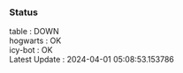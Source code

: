 ### Status


table : DOWN  
hogwarts : OK  
icy-bot : OK  
Latest Update : 2024-04-01 05:08:53.153786
